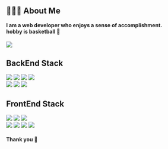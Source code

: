 ## 🧑🏻‍💻 About Me
<b>I am a web developer who enjoys a sense of accomplishment.</b>
<br/>
<b>hobby is basketball 🏀</b>
#### <img src="https://img.shields.io/badge/Velog-20c997?style=flat-square&logo=Vimeo&logoColor=white"/>

## BackEnd Stack 
<a><img src="https://img.shields.io/badge/Java-007396?style=flat-square&logo=Java&logoColor=white"/><a/>
<a><img src="https://img.shields.io/badge/Spring-6DB33F?style=flat-square&logo=Spring&logoColor=white"/><a/>
<a><img src="https://img.shields.io/badge/Node-339933?style=flat-square&logo=Node.js&logoColor=white"/><a/>
<a><img src="https://img.shields.io/badge/Express-000000?style=flat-square&logo=Express&logoColor=white"/><a/>
<br/>
<a><img src="https://img.shields.io/badge/Oracle-F80000?style=flat-square&logo=Oracle&logoColor=white"/><a/>
<a><img src="https://img.shields.io/badge/MySQL-4479A1?style=flat-square&logo=MySQL&logoColor=white"/><a/>
<a><img src="https://img.shields.io/badge/Nginx-00963?style=flat-square&logo=NGINX&logoColor=white"/><a/>
<br/>
## FrontEnd Stack
<a><img src="https://img.shields.io/badge/HTML-E34F26?style=flat-square&logo=HTML5&logoColor=white"/><a/>
<a><img src="https://img.shields.io/badge/CSS-1572B6?style=flat-square&logo=CSS3&logoColor=white"/><a/>
<a><img src="https://img.shields.io/badge/JavaScript-F7DF1E?style=flat-square&logo=JavaScript&logoColor=white"/><a/>
<br/>
<a><img src="https://img.shields.io/badge/React-61DAFB?style=flat-square&logo=React&logoColor=white"/><a/>
<a><img src="https://img.shields.io/badge/Redux-764ABC?style=flat-square&logo=Redux&logoColor=white"/><a/>
<a><img src="https://img.shields.io/badge/Sass-CC6699?style=flat-square&logo=Sass&logoColor=white"/><a/>
<a><img src="https://img.shields.io/badge/TypeScript-3178C6?style=flat-square&logo=TypeScript&logoColor=white"/><a/>
  
#### Thank you 👾
